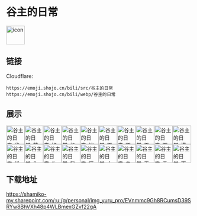 # 谷主的日常
<img src="https://emoji.shojo.cn/bili/src/谷主的日常/icon.png" width="50" height="50" alt="icon">

## 链接
Cloudflare:
```
https://emoji.shojo.cn/bili/src/谷主的日常
https://emoji.shojo.cn/bili/webp/谷主的日常
```
## 展示
<img src="https://emoji.shojo.cn/bili/src/谷主的日常/谷主的日常-优秀.png" width="50" height="50" alt="谷主的日常-优秀"><img src="https://emoji.shojo.cn/bili/src/谷主的日常/谷主的日常-菜鸡.png" width="50" height="50" alt="谷主的日常-菜鸡"><img src="https://emoji.shojo.cn/bili/src/谷主的日常/谷主的日常-好吧.png" width="50" height="50" alt="谷主的日常-好吧"><img src="https://emoji.shojo.cn/bili/src/谷主的日常/谷主的日常-格局打开.png" width="50" height="50" alt="谷主的日常-格局打开"><img src="https://emoji.shojo.cn/bili/src/谷主的日常/谷主的日常-端庄.png" width="50" height="50" alt="谷主的日常-端庄"><img src="https://emoji.shojo.cn/bili/src/谷主的日常/谷主的日常-不想起床.png" width="50" height="50" alt="谷主的日常-不想起床"><img src="https://emoji.shojo.cn/bili/src/谷主的日常/谷主的日常-不想上班.png" width="50" height="50" alt="谷主的日常-不想上班"><img src="https://emoji.shojo.cn/bili/src/谷主的日常/谷主的日常-干饭.png" width="50" height="50" alt="谷主的日常-干饭"><img src="https://emoji.shojo.cn/bili/src/谷主的日常/谷主的日常-下班.png" width="50" height="50" alt="谷主的日常-下班"><img src="https://emoji.shojo.cn/bili/src/谷主的日常/谷主的日常-摸鱼.png" width="50" height="50" alt="谷主的日常-摸鱼"><img src="https://emoji.shojo.cn/bili/src/谷主的日常/谷主的日常-说的对.png" width="50" height="50" alt="谷主的日常-说的对"><img src="https://emoji.shojo.cn/bili/src/谷主的日常/谷主的日常-你说了算.png" width="50" height="50" alt="谷主的日常-你说了算"><img src="https://emoji.shojo.cn/bili/src/谷主的日常/谷主的日常-你好幽默.png" width="50" height="50" alt="谷主的日常-你好幽默"><img src="https://emoji.shojo.cn/bili/src/谷主的日常/谷主的日常-我看见了.png" width="50" height="50" alt="谷主的日常-我看见了"><img src="https://emoji.shojo.cn/bili/src/谷主的日常/谷主的日常-拜拜.png" width="50" height="50" alt="谷主的日常-拜拜"><img src="https://emoji.shojo.cn/bili/src/谷主的日常/谷主的日常-大实话.png" width="50" height="50" alt="谷主的日常-大实话"><img src="https://emoji.shojo.cn/bili/src/谷主的日常/谷主的日常-自闭了.png" width="50" height="50" alt="谷主的日常-自闭了"><img src="https://emoji.shojo.cn/bili/src/谷主的日常/谷主的日常-无语.png" width="50" height="50" alt="谷主的日常-无语"><img src="https://emoji.shojo.cn/bili/src/谷主的日常/谷主的日常-委屈.png" width="50" height="50" alt="谷主的日常-委屈"><img src="https://emoji.shojo.cn/bili/src/谷主的日常/谷主的日常-不敢说.png" width="50" height="50" alt="谷主的日常-不敢说">

## 下载地址

https://shamiko-my.sharepoint.com/:u:/g/personal/img_yuru_pro/EVnmmc9Gh8RCumsD39SRYw8BhVXh48p4WLBmexGZvf22gA